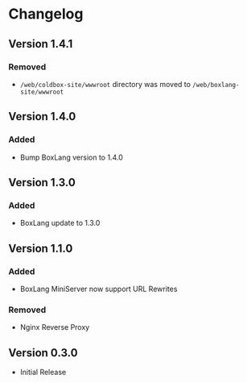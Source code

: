 # Changelog

## Version 1.4.1
### Removed
* `/web/coldbox-site/wwwroot` directory was moved to `/web/boxlang-site/wwwroot`

## Version 1.4.0
### Added
* Bump BoxLang version to 1.4.0

## Version 1.3.0
### Added
* BoxLang update to 1.3.0

## Version 1.1.0
### Added
* BoxLang MiniServer now support URL Rewrites
### Removed
* Nginx Reverse Proxy

## Version 0.3.0

* Initial Release

